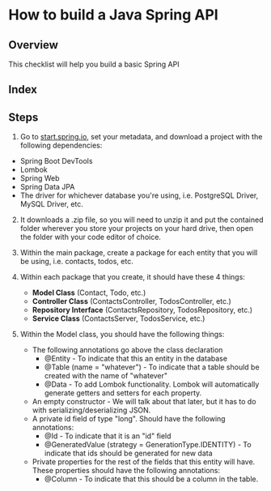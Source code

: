 # How to build a Java Spring API

## Overview
This checklist will help you build a basic Spring API

## Index

## Steps
1. Go to [start.spring.io](start.spring.io), set your metadata, and download a project with the following
 dependencies:
  * Spring Boot DevTools
  * Lombok
  * Spring Web
  * Spring Data JPA
  * The driver for whichever database you're using, i.e. PostgreSQL Driver, MySQL Driver, etc.
  
2. It downloads a .zip file, so you will need to unzip it and put the contained folder wherever you store your
 projects on your hard drive, then open the folder with your code editor of choice.

3. Within the main package, create a package for each entity that you will be using, i.e. contacts, todos, etc.

4. Within each package that you create, it should have these 4 things:
    * **Model Class** (Contact, Todo, etc.)
    * **Controller Class** (ContactsController, TodosController, etc.)
    * **Repository Interface** (ContactsRepository, TodosRepository, etc.)
    * **Service Class** (ContactsServer, TodosService, etc.)

5. Within the Model class, you should have the following things:
    * The following annotations go above the class declaration
        * @Entity - To indicate that this an entity in the database
        * @Table (name = "whatever") - To indicate that a table should be created with the name of "whatever"
        * @Data - To add Lombok functionality. Lombok will automatically generate getters and setters for each property.
    * An empty constructor - We will talk about that later, but it has to do with serializing/deserializing JSON.
    * A private id field of type "long". Should have the following annotations:
        * @Id - To indicate that it is an "id" field
        * @GeneratedValue (strategy = GenerationType.IDENTITY) - To indicate that ids should be generated for new data
    * Private properties for the rest of the fields that this entity will have. These properties should have the
     following annotations:
        * @Column - To indicate that this should be a column in the table.